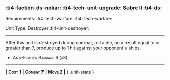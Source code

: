 ### :ti4-faction-ds-nokar: :ti4-tech-unit-upgrade: **Sabre II** :ti4-ds:

Requirements: :ti4-tech-warfare: :ti4-tech-warfare:

Unit Type: Destroyer :ti4-unit-destroyer:

---

After this unit is destroyed during combat, roll a die, on a result equal to or greater than 7, produce up to 1 hit against your opponent's ships.

* <span style="font-variant:small-caps;">Anti-Fighter Barrage 6 (x3)</span> 

---

__|__ <span style="font-variant:small-caps;white-space: nowrap;">**Cost 1**</span> __|__ <span style="font-variant:small-caps;white-space: nowrap;">**Combat 7**</span> __|__ <span style="font-variant:small-caps;white-space: nowrap;">**Move 2**</span> __|__
{ .unit-stats }
